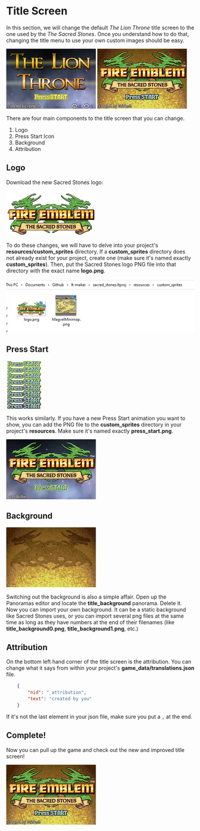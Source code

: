 # Title Screen

In this section, we will change the default _The Lion Throne_ title screen to the one used by the _The Sacred Stones_. Once you understand how to do that, changing the title menu to use your own custom images should be easy.

![TitleScreen](Images/TitleScreen/TitleScreen.png)
![SacredStonesTitleScreen](Images/TitleScreen/Finished.png)

There are four main components to the title screen that you can change.

1. Logo
2. Press Start Icon
3. Background
4. Attribution

## Logo

Download the new Sacred Stones logo:

![SacredStonesLogo](Images/TitleScreen/logo.png)

To do these changes, we will have to delve into your project's **resources/custom_sprites** directory. If a **custom_sprites** directory does not already exist for your project, create one (make sure it's named exactly **custom_sprites**). Then, put the Sacred Stones logo PNG file into that directory with the exact name **logo.png**.

![CustomSpritesFileExplorer](Images/TitleScreen/CustomSpritesFileExplorer.png)

## Press Start

![PressStartSprite](Images/TitleScreen/press_start.png)

This works similarly. If you have a new Press Start animation you want to show, you can add the PNG file to the **custom_sprites** directory in your project's **resources**. Make sure it's named exactly **press_start.png**.

![DifferentLogoTitleScreen](Images/TitleScreen/ChangedLogo.png)

## Background

![SacredStonesBackground](Images/TitleScreen/title_background.png)

Switching out the background is also a simple affair. Open up the Panoramas editor and locate the **title_background** panorama. Delete it. Now you can import your own background. It can be a static background like Sacred Stones uses, or you can import several png files at the same time as long as they have numbers at the end of their filenames (like **title_background0.png**, **title_background1.png**, etc.)

## Attribution

On the bottom left hand corner of the title screen is the attribution. You can change what it says from within your project's **game_data/translations.json** file.

```json
    {
        "nid": "_attribution",
        "text": "created by you"
    }
```

If it's not the last element in your json file, make sure you put a `,` at the end.

## Complete!
Now you can pull up the game and check out the new and improved title screen!

![FinishedTitleMenu](Images/TitleScreen/Finished.png)
